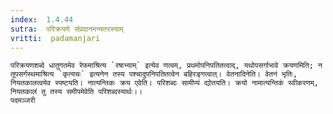 ```yaml
---
index:  1.4.44
sutra:  परिक्रयणे संप्रदानमन्यतरस्याम्
vritti:  padamanjari
---
```


	परिक्रयणशब्दे धातुगतमेव रेफमाश्रित्य `रषाभ्याम्` इत्येव णत्वम्, प्रथमोपनिपतितत्वाद्, यथोपसर्गाभावे क्रयणमिति; न तूपसर्गस्थमाश्रित्य `कृत्यचः` इत्यनेन तस्य पश्चादुपनिपतितत्वेन बहिरङ्गत्वात्। वेतनादिनेति। वेतनं भृतिः, नियतकालत्वमेव स्पष्टयति। नात्यन्तिकः क्रय एवेति। परिशब्दः सामीप्यं द्योतयति। क्रयो नामात्यन्तिकं स्वीकरणम्, नियतकालं तु तस्य समीपमेवेति परिशब्दस्यार्थः।।
	पदमञ्जरी

